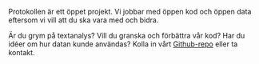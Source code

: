 Protokollen är ett öppet projekt. Vi jobbar med öppen kod och öppen data eftersom vi vill att du ska vara med och bidra. 

Är du grym på textanalys? Vill du granska och förbättra vår kod? Har du idéer om hur datan kunde användas? Kolla in vårt [Github-repo](github.com/rotsee/protokollen) eller ta kontakt.
